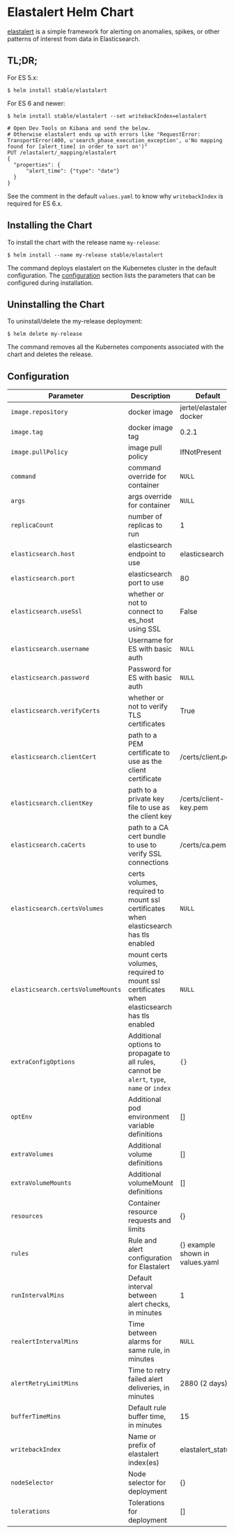 # Elastalert Helm Chart

[elastalert](https://github.com/Yelp/elastalert) is a simple framework for alerting on anomalies, spikes, or other patterns of interest from data in Elasticsearch.

## TL;DR;

For ES 5.x:

```console
$ helm install stable/elastalert
```

For ES 6 and newer:

```console
$ helm install stable/elastalert --set writebackIndex=elastalert

# Open Dev Tools on Kibana and send the below.
# Otherwise elastalert ends up with errors like "RequestError: TransportError(400, u'search_phase_execution_exception', u'No mapping found for [alert_time] in order to sort on')"
PUT /elastalert/_mapping/elastalert
{
  "properties": {
      "alert_time": {"type": "date"}
  }
}
```

See the comment in the default `values.yaml` to know why `writebackIndex` is required for ES 6.x.

## Installing the Chart

To install the chart with the release name `my-release`:

```console
$ helm install --name my-release stable/elastalert
```

The command deploys elastalert on the Kubernetes cluster in the default configuration. The [configuration](#configuration) section lists the parameters that can be configured during installation.

## Uninstalling the Chart

To uninstall/delete the my-release deployment:

```console
$ helm delete my-release
```

The command removes all the Kubernetes components associated with the chart and deletes the release.

## Configuration

| Parameter                         | Description                                                                                | Default                         |
|-----------------------------------|--------------------------------------------------------------------------------------------|---------------------------------|
| `image.repository`                | docker image                                                                               | jertel/elastalert-docker        |
| `image.tag`                       | docker image tag                                                                           | 0.2.1                           |
| `image.pullPolicy`                | image pull policy                                                                          | IfNotPresent                    |
| `command`                         | command override for container                                                             | `NULL`                          |
| `args`                            | args override for container                                                                | `NULL`                          |
| `replicaCount`                    | number of replicas to run                                                                  | 1                               |
| `elasticsearch.host`              | elasticsearch endpoint to use                                                              | elasticsearch                   |
| `elasticsearch.port`              | elasticsearch port to use                                                                  | 80                              |
| `elasticsearch.useSsl`            | whether or not to connect to es_host using SSL                                             | False                           |
| `elasticsearch.username`          | Username for ES with basic auth                                                            | `NULL`                          |
| `elasticsearch.password`          | Password for ES with basic auth                                                            | `NULL`                          |
| `elasticsearch.verifyCerts`       | whether or not to verify TLS certificates                                                  | True                            |
| `elasticsearch.clientCert`        | path to a PEM certificate to use as the client certificate                                 | /certs/client.pem               |
| `elasticsearch.clientKey`         | path to a private key file to use as the client key                                        | /certs/client-key.pem           |
| `elasticsearch.caCerts`           | path to a CA cert bundle to use to verify SSL connections                                  | /certs/ca.pem                   |
| `elasticsearch.certsVolumes`      | certs volumes, required to mount ssl certificates when elasticsearch has tls enabled       | `NULL`                          |
| `elasticsearch.certsVolumeMounts` | mount certs volumes, required to mount ssl certificates when elasticsearch has tls enabled | `NULL`                          |
| `extraConfigOptions`              | Additional options to propagate to all rules, cannot be `alert`, `type`, `name` or `index` | `{}`                            |
| `optEnv`                          | Additional pod environment variable definitions                                            | []                              |
| `extraVolumes`                    | Additional volume definitions                                                              | []                              |
| `extraVolumeMounts`               | Additional volumeMount definitions                                                         | []                              |
| `resources`                       | Container resource requests and limits                                                     | {}                              |
| `rules`                           | Rule and alert configuration for Elastalert                                                | {} example shown in values.yaml |
| `runIntervalMins`                 | Default interval between alert checks, in minutes                                          | 1                               |
| `realertIntervalMins`             | Time between alarms for same rule, in minutes                                              | `NULL`                          |
| `alertRetryLimitMins`             | Time to retry failed alert deliveries, in minutes                                          | 2880 (2 days)                   |
| `bufferTimeMins`                  | Default rule buffer time, in minutes                                                       | 15                              |
| `writebackIndex`                  | Name or prefix of elastalert index(es)                                                     | elastalert_status               |
| `nodeSelector`                    | Node selector for deployment                                                               | {}                              |
| `tolerations`                     | Tolerations for deployment                                                                 | []                              |
